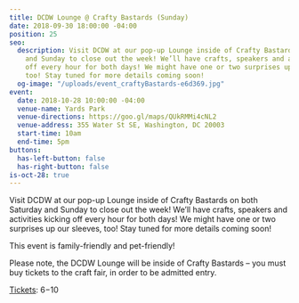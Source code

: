 ```yaml
---
title: DCDW Lounge @ Crafty Bastards (Sunday)
date: 2018-09-30 18:00:00 -04:00
position: 25
seo:
  description: Visit DCDW at our pop-up Lounge inside of Crafty Bastards on both Saturday
    and Sunday to close out the week! We’ll have crafts, speakers and activities kicking
    off every hour for both days! We might have one or two surprises up our sleeves,
    too! Stay tuned for more details coming soon!
  og-image: "/uploads/event_craftyBastards-e6d369.jpg"
event:
  date: 2018-10-28 10:00:00 -04:00
  venue-name: Yards Park
  venue-directions: https://goo.gl/maps/QUkRMMi4cNL2
  venue-address: 355 Water St SE, Washington, DC 20003
  start-time: 10am
  end-time: 5pm
buttons:
  has-left-button: false
  has-right-button: false
is-oct-28: true
---
```


Visit DCDW at our pop-up Lounge inside of Crafty Bastards on both Saturday and Sunday to close out the week! We’ll have crafts, speakers and activities kicking off every hour for both days! We might have one or two surprises up our sleeves, too! Stay tuned for more details coming soon!

This event is family-friendly and pet-friendly! 

Please note, the DCDW Lounge will be inside of Crafty Bastards – you must buy tickets to the craft fair, in order to be admitted entry.

[Tickets](https://www.bigtickets.com/event/details/?d1=wcp&d2=15th-annual-crafty-bastards-arts--crafts-fair-): $6-$10